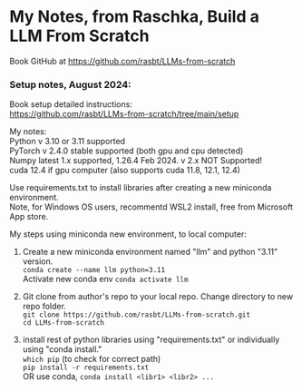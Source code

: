 # My Notes, from Raschka, Build a LLM From Scratch

Book GitHub at https://github.com/rasbt/LLMs-from-scratch

### Setup notes, August 2024:  

Book setup detailed instructions:  
https://github.com/rasbt/LLMs-from-scratch/tree/main/setup  

My notes:  
Python v 3.10 or 3.11 supported   
PyTorch v 2.4.0 stable supported (both gpu and cpu detected)  
Numpy latest 1.x supported, 1.26.4 Feb 2024. v 2.x NOT Supported!  
cuda 12.4 if gpu computer (also supports cuda 11.8, 12.1, 12.4)

Use requirements.txt to install libraries after creating a new miniconda environment.  
Note, for Windows OS users, recommentd WSL2 install, free from Microsoft App store.  

My steps using miniconda new environment, to local computer:  

1) Create a new miniconda environment named "llm" and python "3.11" version.   
   `conda create --name llm python=3.11`  
   Activate new conda env `conda activate llm`  

3) Git clone from author's repo to your local repo.
   Change directory to new repo folder.  
   `git clone https://github.com/rasbt/LLMs-from-scratch.git`  
   `cd LLMs-from-scratch`  

3) install rest of python libraries using "requirements.txt" or individually using "conda install."    
   `which pip` (to check for correct path)  
   `pip install -r requirements.txt`  
   OR use conda, `conda install <libr1> <libr2> ...`  




 
